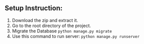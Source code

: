 ## Setup Instruction:
1. Download the zip and extract it.
2. Go to the root directory of the project.
3. Migrate the Database
    `python manage.py migrate`
4. Use this command to run server:
    `python manage.py runserver`